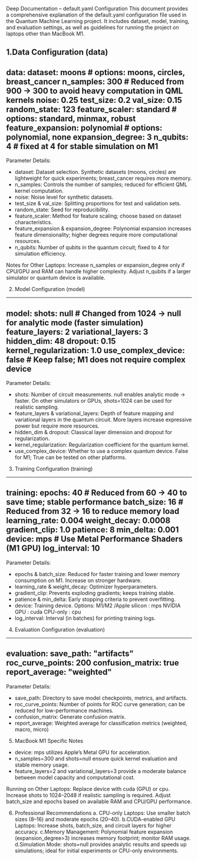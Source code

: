 
Deep Documentation – default.yaml Configuration
This document provides a comprehensive explanation of the default.yaml configuration file used in the Quantum Machine Learning project. It includes dataset, model, training, and evaluation settings, as well as guidelines for running the project on laptops other than MacBook M1.

1.Data Configuration (data)
---
data:
  dataset: moons           # options: moons, circles, breast_cancer
  n_samples: 300           # Reduced from 900 → 300 to avoid heavy computation in QML kernels
  noise: 0.25
  test_size: 0.2
  val_size: 0.15
  random_state: 123
  feature_scaler: standard # options: standard, minmax, robust
  feature_expansion: polynomial  # options: polynomial, none
  expansion_degree: 3
  n_qubits: 4              # fixed at 4 for stable simulation on M1
---

Parameter Details:
- dataset: Dataset selection. Synthetic datasets (moons, circles) are lightweight for quick experiments; breast_cancer requires more memory.
- n_samples: Controls the number of samples; reduced for efficient QML kernel computation.
- noise: Noise level for synthetic datasets.
- test_size & val_size: Splitting proportions for test and validation sets.
- random_state: Seed for reproducibility.
- feature_scaler: Method for feature scaling; choose based on dataset characteristics.
- feature_expansion & expansion_degree: Polynomial expansion increases feature dimensionality; higher degrees require more computational resources.
- n_qubits: Number of qubits in the quantum circuit; fixed to 4 for simulation efficiency.

Notes for Other Laptops:
Increase n_samples or expansion_degree only if CPU/GPU and RAM can handle higher complexity.
Adjust n_qubits if a larger simulator or quantum device is available.

2. Model Configuration (model)
---
model:
  shots: null              # Changed from 1024 → null for analytic mode (faster simulation)
  feature_layers: 2
  variational_layers: 3
  hidden_dim: 48
  dropout: 0.15
  kernel_regularization: 1.0
  use_complex_device: false  # Keep false; M1 does not require complex device
--- 
Parameter Details:
- shots: Number of circuit measurements. null enables analytic mode → faster. On other simulators or GPUs, shots=1024 can be used for realistic sampling.
- feature_layers & variational_layers: Depth of feature mapping and variational layers in the quantum circuit. More layers increase expressive power but require more resources.
- hidden_dim & dropout: Classical layer dimension and dropout for regularization.
- kernel_regularization: Regularization coefficient for the quantum kernel.
- use_complex_device: Whether to use a complex quantum device. False for M1; True can be tested on other platforms.

3. Training Configuration (training)
---
training:
  epochs: 40               # Reduced from 60 → 40 to save time; stable performance
  batch_size: 16           # Reduced from 32 → 16 to reduce memory load
  learning_rate: 0.004
  weight_decay: 0.0008
  gradient_clip: 1.0
  patience: 8
  min_delta: 0.001
  device: mps              # Use Metal Performance Shaders (M1 GPU)
  log_interval: 10
---
Parameter Details:
- epochs & batch_size: Reduced for faster training and lower memory consumption on M1. Increase on stronger hardware.
- learning_rate & weight_decay: Optimizer hyperparameters.
- gradient_clip: Prevents exploding gradients; keeps training stable.
- patience & min_delta: Early stopping criteria to prevent overfitting.
- device: Training device. Options:
          M1/M2 /Apple silicon : mps
          NVIDIA GPU : cuda
          CPU-only : cpu
- log_interval: Interval (in batches) for printing training logs.

4. Evaluation Configuration (evaluation)
---
evaluation:
  save_path: "artifacts"
  roc_curve_points: 200
  confusion_matrix: true
  report_average: "weighted"
---
Parameter Details:
- save_path: Directory to save model checkpoints, metrics, and artifacts.
- roc_curve_points: Number of points for ROC curve generation; can be reduced for low-performance machines.
- confusion_matrix: Generate confusion matrix.
- report_average: Weighted average for classification metrics (weighted, macro, micro)

5. MacBook M1 Specific Notes
- device: mps utilizes Apple’s Metal GPU for acceleration.
- n_samples=300 and shots=null ensure quick kernel evaluation and stable memory usage.
- feature_layers=2 and variational_layers=3 provide a moderate balance between model capacity and computational cost.

Running on Other Laptops:
Replace device with cuda (GPU) or cpu.
Increase shots to 1024–2048 if realistic sampling is required.
Adjust batch_size and epochs based on available RAM and CPU/GPU performance.


6. Professional Recommendations
    a. CPU-only Laptops: Use smaller batch sizes (8–16) and moderate epochs (20–40).
    b.CUDA-enabled GPU Laptops: Increase shots, batch_size, and circuit layers for higher accuracy.
    c.Memory Management: Polynomial feature expansion (expansion_degree>3) increases memory footprint; monitor RAM usage.
    d.Simulation Mode: shots=null provides analytic results and speeds up simulations; ideal for initial experiments or CPU-only environments.
